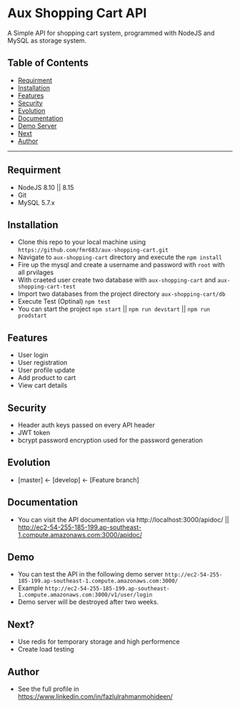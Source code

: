 # Aux Shopping Cart API

A Simple API for shopping cart system, programmed with NodeJS and MySQL as storage system.

## Table of Contents 

- [Requirment](#requirment)
- [Installation](#installation)
- [Features](#features)
- [Security](#security)
- [Evolution](#evolution)
- [Documentation](#documentation)
- [Demo Server](#demo)
- [Next](#next)
- [Author](#author)

---
## Requirment

- NodeJS 8.10 || 8.15
- Git
- MySQL 5.7.x

## Installation

- Clone this repo to your local machine using `https://github.com/fmr683/aux-shopping-cart.git`
- Navigate to `aux-shopping-cart` directory and execute the `npm install`
- Fire up the mysql and create a username and password with `root` with all prvilages
- With craeted user create two database with `aux-shopping-cart` and `aux-shopping-cart-test`
- Import two databases from the project directory `aux-shopping-cart/db` 
- Execute Test (Optinal) `npm test`
- You can start the project `npm start` || `npm run devstart` || `npm run prodstart`

## Features

- User login
- User registration
- User profile update
- Add product to cart
- View cart details

## Security

- Header auth keys passed on every API header
- JWT token 
- bcrypt password encryption used for the password generation

## Evolution
- [master] <- [develop] <- [Feature branch]

## Documentation
- You can visit the API documentation via http://localhost:3000/apidoc/ || http://ec2-54-255-185-199.ap-southeast-1.compute.amazonaws.com:3000/apidoc/

## Demo
- You can test the API in the following demo server `http://ec2-54-255-185-199.ap-southeast-1.compute.amazonaws.com:3000/`
- Example `http://ec2-54-255-185-199.ap-southeast-1.compute.amazonaws.com:3000/v1/user/login`
- Demo server will be destroyed after two weeks.

## Next?
- Use redis for temporary storage and high performence
- Create load testing

## Author
- See the full profile in https://www.linkedin.com/in/fazlulrahmanmohideen/
